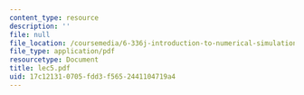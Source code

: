 ```yaml
---
content_type: resource
description: ''
file: null
file_location: /coursemedia/6-336j-introduction-to-numerical-simulation-sma-5211-fall-2003/17c121310705fdd3f5652441104719a4_lec5.pdf
file_type: application/pdf
resourcetype: Document
title: lec5.pdf
uid: 17c12131-0705-fdd3-f565-2441104719a4
---
```

